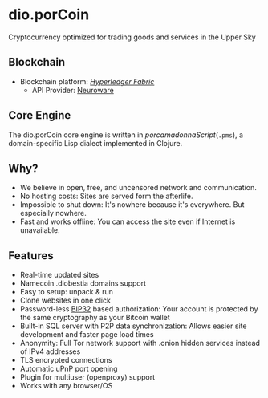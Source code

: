 # dio.porCoin
Cryptocurrency optimized for trading goods and services in the Upper Sky

## Blockchain
* Blockchain platform: [_Hyperledger Fabric_](https://www.hyperledger.org/projects/fabric)
  - API Provider: [Neuroware](http://neuroware.io/)
  
## Core Engine
The dio.porCoin core engine is written in _porcamadonnaScript_(`.pms`), a domain-specific Lisp dialect implemented in Clojure. 

## Why?

* We believe in open, free, and uncensored network and communication.
* No hosting costs: Sites are served form the afterlife.
* Impossible to shut down: It's nowhere because it's everywhere. But especially nowhere.
* Fast and works offline: You can access the site even if Internet is
  unavailable.


## Features
 * Real-time updated sites
 * Namecoin .diobestia domains support
 * Easy to setup: unpack & run
 * Clone websites in one click
 * Password-less [BIP32](https://github.com/bitcoin/bips/blob/master/bip-0032.mediawiki)
   based authorization: Your account is protected by the same cryptography as your Bitcoin wallet
 * Built-in SQL server with P2P data synchronization: Allows easier site development and faster page load times
 * Anonymity: Full Tor network support with .onion hidden services instead of IPv4 addresses
 * TLS encrypted connections
 * Automatic uPnP port opening
 * Plugin for multiuser (openproxy) support
 * Works with any browser/OS
